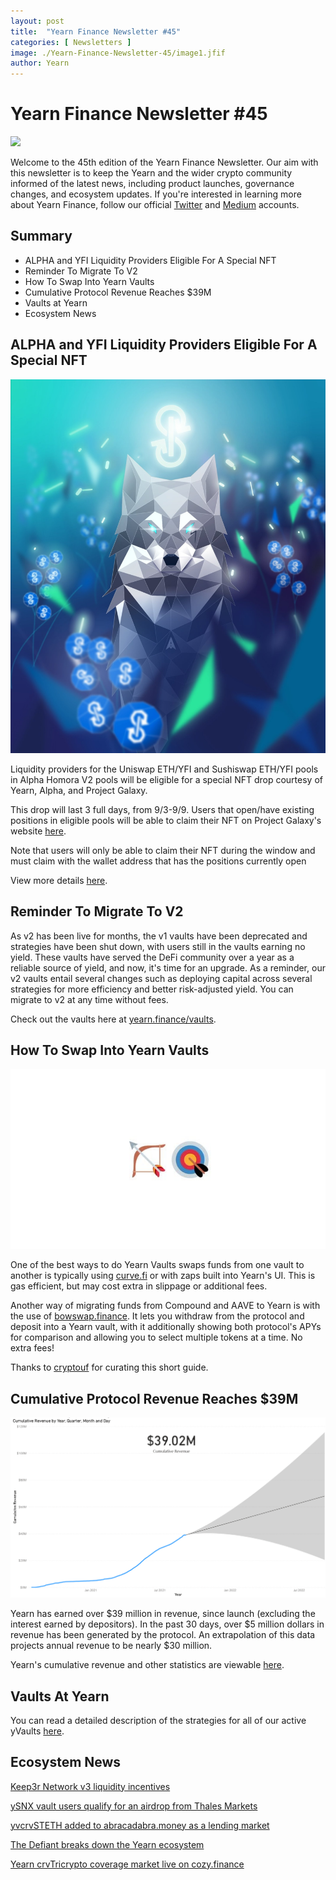 ```yaml
---
layout: post
title:  "Yearn Finance Newsletter #45"
categories: [ Newsletters ]
image: ./Yearn-Finance-Newsletter-45/image1.jfif
author: Yearn
---
```


# Yearn Finance Newsletter #45

![](/image1.jfif)

Welcome to the 45th edition of the Yearn Finance Newsletter. Our aim with this newsletter is to keep the Yearn and the wider crypto community informed of the latest news, including product launches, governance changes, and ecosystem updates. If you're interested in learning more about Yearn Finance, follow our official [Twitter](https://twitter.com/iearnfinance) and [Medium](https://medium.com/iearn) accounts.

## **Summary**

- ALPHA and YFI Liquidity Providers Eligible For A Special NFT
- Reminder To Migrate To V2
- How To Swap Into Yearn Vaults
- Cumulative Protocol Revenue Reaches $39M
- Vaults at Yearn
- Ecosystem News

## **ALPHA and YFI Liquidity Providers Eligible For A Special NFT**

![](./image2.jfif)

Liquidity providers for the Uniswap ETH/YFI and Sushiswap ETH/YFI pools in Alpha Homora V2 pools will be eligible for a special NFT drop courtesy of Yearn, Alpha, and Project Galaxy.

This drop will last 3 full days, from 9/3-9/9. Users that open/have existing positions in eligible pools will be able to claim their NFT on Project Galaxy's website [here](https://galaxy.eco/AlphaFinanceLab/campaign/117).

Note that users will only be able to claim their NFT during the window and must claim with the wallet address that has the positions currently open

View more details [here](https://twitter.com/AlphaFinanceLab/status/1433689307152195591).

## **Reminder To Migrate To V2**

As v2 has been live for months, the v1 vaults have been deprecated and strategies have been shut down, with users still in the vaults earning no yield. These vaults have served the DeFi community over a year as a reliable source of yield, and now, it's time for an upgrade. As a reminder, our v2 vaults entail several changes such as deploying capital across several strategies for more efficiency and better risk-adjusted yield. You can migrate to v2 at any time without fees.

Check out the vaults here at [yearn.finance/vaults](https://yearn.finance/vaults).

## **How To Swap Into Yearn Vaults**

![](image3.jfif)

One of the best ways to do Yearn Vaults swaps funds from one vault to another is typically using [curve.fi](https://curve.fi/) or with zaps built into Yearn's UI. This is gas efficient, but may cost extra in slippage or additional fees.

Another way of migrating funds from Compound and AAVE to Yearn is with the use of [bowswap.finance](https://bowswap.finance/). It lets you withdraw from the protocol and deposit into a Yearn vault, with it additionally showing both protocol's APYs for comparison and allowing you to select multiple tokens at a time. No extra fees!

Thanks to [cryptouf](https://twitter.com/cryptouf) for curating this short guide.

## **Cumulative Protocol Revenue Reaches $39M**

![](image4.png)

Yearn has earned over $39 million in revenue, since launch (excluding the interest earned by depositors). In the past 30 days, over $5 million dollars in revenue has been generated by the protocol. An extrapolation of this data projects annual revenue to be nearly $30 million.

Yearn's cumulative revenue and other statistics are viewable [here](https://www.yfistats.com/).

## **Vaults At Yearn**

You can read a detailed description of the strategies for all of our active yVaults [here](https://medium.com/yearn-state-of-the-vaults/the-vaults-at-yearn-9237905ffed3).

## **Ecosystem News**

[Keep3r Network v3 liquidity incentives](https://twitter.com/AndreCronjeTech/status/1434125562281332737)

[ySNX vault users qualify for an airdrop from Thales Markets](https://twitter.com/thalesmarket/status/1434889906657144834)

[yvcrvSTETH added to abracadabra.money as a lending market](https://twitter.com/MIM_Spell/status/1430975000350281732?s=20)

[The Defiant breaks down the Yearn ecosystem](https://thedefiant.io/yearn-finance-ecosystem-breakdown-pushing-the-boundaries-of-human-coordination/)

[Yearn crvTricrypto coverage market live on cozy.finance](https://twitter.com/cozyfinance/status/1433602125792038913)
